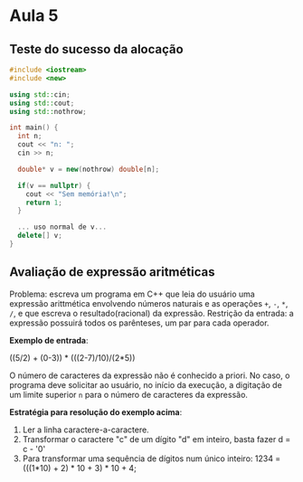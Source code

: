 # Aula 5

## Teste do sucesso da alocação

```cpp
#include <iostream>
#include <new>

using std::cin;
using std::cout;
using std::nothrow;

int main() {
  int n;
  cout << "n: ";
  cin >> n;

  double* v = new(nothrow) double[n];

  if(v == nullptr) {
    cout << "Sem memória!\n";
    return 1;
  }

  ... uso normal de v...
  delete[] v;
}
```

## Avaliação de expressão aritméticas

Problema: escreva um programa em C++ que leia do usuário uma expressão arittmética envolvendo números naturais e as operações `+`, `-`, `*`, `/`, e que escreva o resultado(racional) da expressão. Restrição da entrada: a expressão possuirá todos os parênteses, um par para cada operador.

**Exemplo de entrada**:

((5/2) + (0-3)) * (((2-7)/10)/(2*5))

O número de caracteres da expressão não é conhecido a priori. No caso, o programa deve solicitar ao usuário, no início da execução, a digitação de um limite superior `n` para o número de caracteres da expressão.

**Estratégia para resolução do exemplo acima**:

1. Ler a linha caractere-a-caractere.
2. Transformar o caractere "c" de um dígito "d" em inteiro, basta fazer d = c - '0'
3. Para transformar uma sequência de dígitos num único inteiro: 1234 = (((1*10) + 2) * 10 + 3) * 10 + 4;
